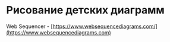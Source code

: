 # Рисование детских диаграмм

Web Sequencer - [https://www.websequencediagrams.com/](https://www.websequencediagrams.com)
